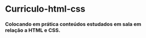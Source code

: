 # Curriculo-html-css

### Colocando em prática conteúdos estudados em sala em relação a HTML e CSS. 